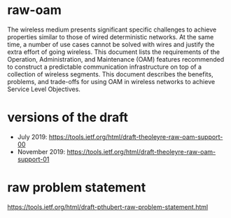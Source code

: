 # raw-oam
The wireless medium presents significant specific challenges to achieve
properties similar to those of wired deterministic networks. At the same
time, a number of use cases cannot be solved with wires and justify the
extra effort of going wireless. This document lists the requirements of
the Operation, Administration, and Maintenance (OAM) features recommended to construct a predictable communication infrastructure on top of a collection of wireless segments.  This document describes the benefits, problems, and trade-offs for using OAM in wireless networks to achieve Service Level Objectives.

# versions of the draft
* July 2019: https://tools.ietf.org/html/draft-theoleyre-raw-oam-support-00
* November 2019: https://tools.ietf.org/html/draft-theoleyre-raw-oam-support-01


# raw problem statement
https://tools.ietf.org/html/draft-pthubert-raw-problem-statement.html

